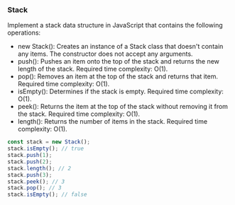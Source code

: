 ### Stack

Implement a stack data structure in JavaScript that contains the following operations:

* new Stack(): Creates an instance of a Stack class that doesn't contain any items. The constructor does not accept any arguments.
* push(): Pushes an item onto the top of the stack and returns the new length of the stack. Required time complexity: O(1).
* pop(): Removes an item at the top of the stack and returns that item. Required time complexity: O(1).
* isEmpty(): Determines if the stack is empty. Required time complexity: O(1).
* peek(): Returns the item at the top of the stack without removing it from the stack. Required time complexity: O(1).
* length(): Returns the number of items in the stack. Required time complexity: O(1).

```js
const stack = new Stack();
stack.isEmpty(); // true
stack.push(1);
stack.push(2);
stack.length(); // 2
stack.push(3);
stack.peek(); // 3
stack.pop(); // 3
stack.isEmpty(); // false
```